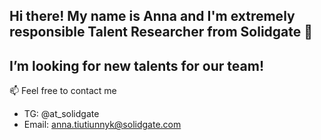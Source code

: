 ## Hi there! My name is Anna and I'm extremely responsible Talent Researcher from Solidgate 👋 
## I’m looking for new talents for our team! 
📫 Feel free to contact me 
- TG: @at_solidgate
- Email: anna.tiutiunnyk@solidgate.com


